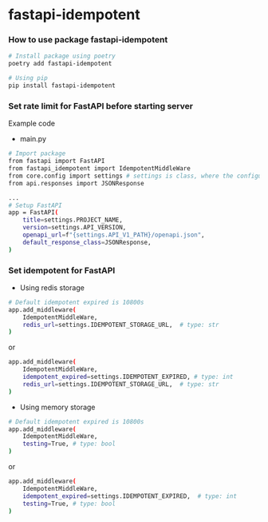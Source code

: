 # fastapi-idempotent


### How to use package fastapi-idempotent
```bash
# Install package using poetry
poetry add fastapi-idempotent

# Using pip
pip install fastapi-idempotent
```
### Set rate limit for FastAPI before starting server

Example code
- main.py
```bash
# Import package
from fastapi import FastAPI
from fastapi_idempotent import IdempotentMiddleWare
from core.config import settings # settings is class, where the configuration parameters are saved
from api.responses import JSONResponse

...
# Setup FastAPI
app = FastAPI(
    title=settings.PROJECT_NAME,
    version=settings.API_VERSION,
    openapi_url=f"{settings.API_V1_PATH}/openapi.json",
    default_response_class=JSONResponse,
)
```
### Set idempotent for FastAPI
- Using redis storage
```bash
# Default idempotent expired is 10800s
app.add_middleware(
    IdempotentMiddleWare,
    redis_url=settings.IDEMPOTENT_STORAGE_URL,  # type: str
)
```
or
```bash
app.add_middleware(
    IdempotentMiddleWare,
    idempotent_expired=settings.IDEMPOTENT_EXPIRED, # type: int
    redis_url=settings.IDEMPOTENT_STORAGE_URL,  # type: str
)
```
- Using memory storage
```bash
# Default idempotent expired is 10800s
app.add_middleware(
    IdempotentMiddleWare,
    testing=True, # type: bool
)
```
or
```bash
app.add_middleware(
    IdempotentMiddleWare,
    idempotent_expired=settings.IDEMPOTENT_EXPIRED,  # type: int
    testing=True, # type: bool
)
```